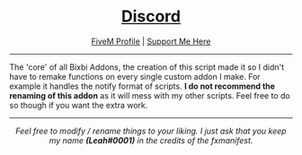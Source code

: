 <h1 align='center'><a href='https://discord.io/overextended/'>Discord</a></h1>
<p align='center'><a href='https://forum.cfx.re/u/Leah_UK/summary'>FiveM Profile</a> | <a href='https://ko-fi.com/leahuk'>Support Me Here</a><br></p>

---

The 'core' of all Bixbi Addons, the creation of this script made it so I didn't have to remake functions on every single custom addon I make. For example it handles the notify format of scripts. <b>I do not recommend the renaming of this addon</b> as it will mess with my other scripts. Feel free to do so though if you want the extra work.

---

<p align='center'><i>Feel free to modify / rename things to your liking. I just ask that you keep my name <b>(Leah#0001)</b> in the credits of the fxmanifest.</i></p>
